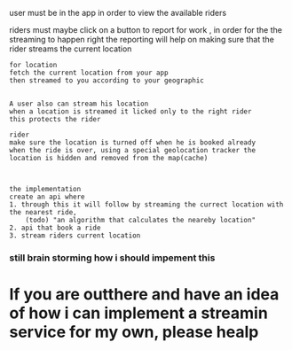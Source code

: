 user must be in the app in order to view the available riders

riders must maybe click on a button to report for work
    , in order for the the streaming to happen right
    the reporting will help on 
    making sure that the rider streams the current location


    for location
    fetch the current location from your app
    then streamed to you according to your geographic

    
    A user also can stream his location
    when a location is streamed it licked only to the right rider
    this protects the rider 

    rider
    make sure the location is turned off when he is booked already
    when the ride is over, using a special geolocation tracker the location is hidden and removed from the map(cache)



    the implementation
    create an api where
    1. through this it will follow by streaming the currect location with the nearest ride, 
        (todo) "an algorithm that calculates the neareby location"
    2. api that book a ride
    3. stream riders current location



### still brain storming how i should impement this

# If you are outthere and have an idea of how i can implement a streamin service for my own, please healp
